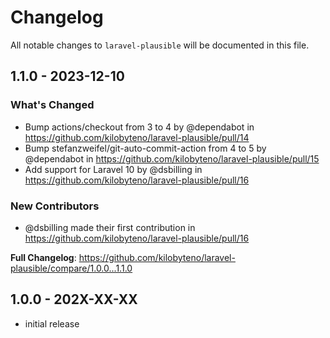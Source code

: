 # Changelog

All notable changes to `laravel-plausible` will be documented in this file.

## 1.1.0 - 2023-12-10

### What's Changed

* Bump actions/checkout from 3 to 4 by @dependabot in https://github.com/kilobyteno/laravel-plausible/pull/14
* Bump stefanzweifel/git-auto-commit-action from 4 to 5 by @dependabot in https://github.com/kilobyteno/laravel-plausible/pull/15
* Add support for Laravel 10 by @dsbilling in https://github.com/kilobyteno/laravel-plausible/pull/16

### New Contributors

* @dsbilling made their first contribution in https://github.com/kilobyteno/laravel-plausible/pull/16

**Full Changelog**: https://github.com/kilobyteno/laravel-plausible/compare/1.0.0...1.1.0

## 1.0.0 - 202X-XX-XX

- initial release
